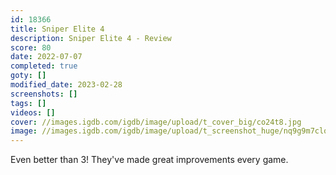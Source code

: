 ```yaml
---
id: 18366
title: Sniper Elite 4
description: Sniper Elite 4 - Review
score: 80
date: 2022-07-07
completed: true
goty: []
modified_date: 2023-02-28
screenshots: []
tags: []
videos: []
cover: //images.igdb.com/igdb/image/upload/t_cover_big/co24t8.jpg
image: //images.igdb.com/igdb/image/upload/t_screenshot_huge/nq9g9m7clqzjxjc4kolg.jpg
---
```

Even better than 3! They've made great improvements every game.